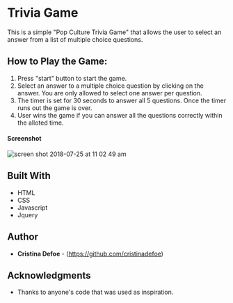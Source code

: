 # Trivia Game

This is a simple "Pop Culture Trivia Game" that allows the user to select an answer from a list of multiple choice questions.

## How to Play the Game:

1. Press "start" button to start the game.
2. Select an answer to a multiple choice question by clicking on the answer. You are only allowed to select one answer per question.
3. The timer is set for 30 seconds to answer all 5 questions. Once the timer runs out the game is over.
4. User wins the game if you can answer all the questions correctly within the alloted time.

#### Screenshot

![screen shot 2018-07-25 at 11 02 49 am](https://user-images.githubusercontent.com/35505038/43215784-5a48ea62-8ffa-11e8-8d9b-92afdca30ef6.png)

## Built With

* HTML
* CSS
* Javascript
* Jquery 

## Author

* **Cristina Defoe** - (https://github.com/cristinadefoe)

## Acknowledgments

* Thanks to anyone's code that was used as inspiration.

